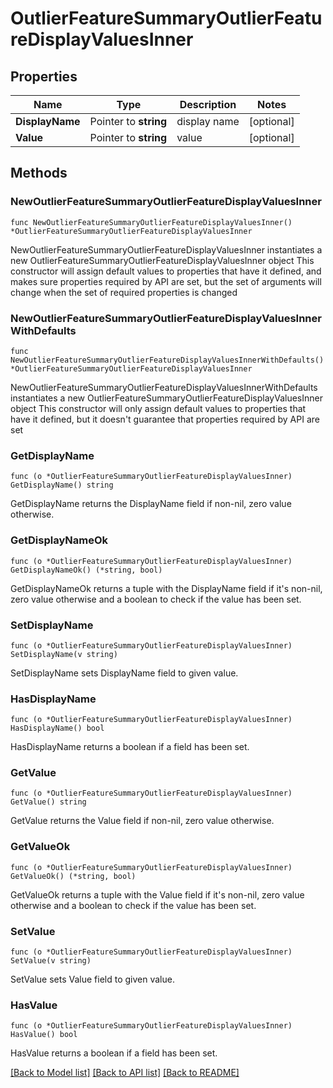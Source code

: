 # OutlierFeatureSummaryOutlierFeatureDisplayValuesInner

## Properties

Name | Type | Description | Notes
------------ | ------------- | ------------- | -------------
**DisplayName** | Pointer to **string** | display name | [optional] 
**Value** | Pointer to **string** | value | [optional] 

## Methods

### NewOutlierFeatureSummaryOutlierFeatureDisplayValuesInner

`func NewOutlierFeatureSummaryOutlierFeatureDisplayValuesInner() *OutlierFeatureSummaryOutlierFeatureDisplayValuesInner`

NewOutlierFeatureSummaryOutlierFeatureDisplayValuesInner instantiates a new OutlierFeatureSummaryOutlierFeatureDisplayValuesInner object
This constructor will assign default values to properties that have it defined,
and makes sure properties required by API are set, but the set of arguments
will change when the set of required properties is changed

### NewOutlierFeatureSummaryOutlierFeatureDisplayValuesInnerWithDefaults

`func NewOutlierFeatureSummaryOutlierFeatureDisplayValuesInnerWithDefaults() *OutlierFeatureSummaryOutlierFeatureDisplayValuesInner`

NewOutlierFeatureSummaryOutlierFeatureDisplayValuesInnerWithDefaults instantiates a new OutlierFeatureSummaryOutlierFeatureDisplayValuesInner object
This constructor will only assign default values to properties that have it defined,
but it doesn't guarantee that properties required by API are set

### GetDisplayName

`func (o *OutlierFeatureSummaryOutlierFeatureDisplayValuesInner) GetDisplayName() string`

GetDisplayName returns the DisplayName field if non-nil, zero value otherwise.

### GetDisplayNameOk

`func (o *OutlierFeatureSummaryOutlierFeatureDisplayValuesInner) GetDisplayNameOk() (*string, bool)`

GetDisplayNameOk returns a tuple with the DisplayName field if it's non-nil, zero value otherwise
and a boolean to check if the value has been set.

### SetDisplayName

`func (o *OutlierFeatureSummaryOutlierFeatureDisplayValuesInner) SetDisplayName(v string)`

SetDisplayName sets DisplayName field to given value.

### HasDisplayName

`func (o *OutlierFeatureSummaryOutlierFeatureDisplayValuesInner) HasDisplayName() bool`

HasDisplayName returns a boolean if a field has been set.

### GetValue

`func (o *OutlierFeatureSummaryOutlierFeatureDisplayValuesInner) GetValue() string`

GetValue returns the Value field if non-nil, zero value otherwise.

### GetValueOk

`func (o *OutlierFeatureSummaryOutlierFeatureDisplayValuesInner) GetValueOk() (*string, bool)`

GetValueOk returns a tuple with the Value field if it's non-nil, zero value otherwise
and a boolean to check if the value has been set.

### SetValue

`func (o *OutlierFeatureSummaryOutlierFeatureDisplayValuesInner) SetValue(v string)`

SetValue sets Value field to given value.

### HasValue

`func (o *OutlierFeatureSummaryOutlierFeatureDisplayValuesInner) HasValue() bool`

HasValue returns a boolean if a field has been set.


[[Back to Model list]](../README.md#documentation-for-models) [[Back to API list]](../README.md#documentation-for-api-endpoints) [[Back to README]](../README.md)


